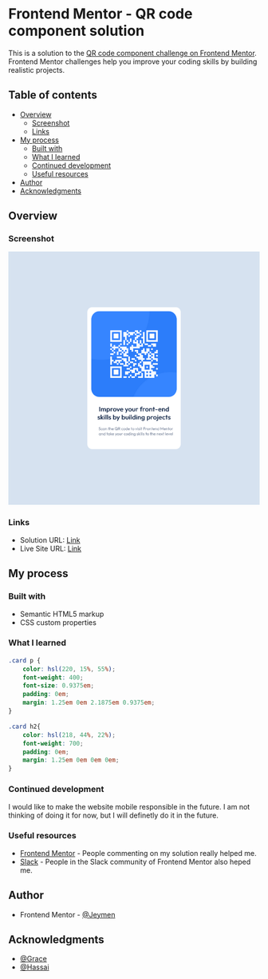 # Frontend Mentor - QR code component solution

This is a solution to the [QR code component challenge on Frontend Mentor](https://www.frontendmentor.io/challenges/qr-code-component-iux_sIO_H). Frontend Mentor challenges help you improve your coding skills by building realistic projects. 

## Table of contents

- [Overview](#overview)
  - [Screenshot](#screenshot)
  - [Links](#links)
- [My process](#my-process)
  - [Built with](#built-with)
  - [What I learned](#what-i-learned)
  - [Continued development](#continued-development)
  - [Useful resources](#useful-resources)
- [Author](#author)
- [Acknowledgments](#acknowledgments)

## Overview

### Screenshot

![](/images/Screenshot.png)


### Links

- Solution URL: [Link](https://www.frontendmentor.io/solutions/qr-code-component-184gXepfNF)
- Live Site URL: [Link](https://qrcode-component-mentor.vercel.app/)

## My process

### Built with

- Semantic HTML5 markup
- CSS custom properties


### What I learned

```css
.card p { 
    color: hsl(220, 15%, 55%);
    font-weight: 400;
    font-size: 0.9375em;
    padding: 0em;
    margin: 1.25em 0em 2.1875em 0.9375em; 
}
```
```css
.card h2{
    color: hsl(218, 44%, 22%);
    font-weight: 700;
    padding: 0em;
    margin: 1.25em 0em 0em 0em;
}
```


### Continued development

I would like to make the website mobile responsible in the future. I am not thinking of doing it for now, but I will definetly do it in the future.
### Useful resources

- [Frontend Mentor](https://www.frontendmentor.io) -  People commenting on my solution really helped me.
- [Slack](https://slack.com) - People in the Slack community of Frontend Mentor also heped me.

## Author
- Frontend Mentor - [@Jeymen](https://www.frontendmentor.io/profile/Jeymen)




## Acknowledgments
- [@Grace](https://www.frontendmentor.io/profile/grace-snow)
- [@Hassai](https://www.frontendmentor.io/profile/Hassiai)
